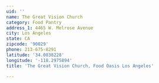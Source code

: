 ```yaml
---
uid: ''
name: The Great Vision Church
category: Food Pantry
address_1: 4465 W. Melrose Avenue
city: Los Angeles
state: CA
zipcode: '90029'
phone: 213-675-8291
latitude: '34.0838228'
longitude: '-118.2975894'
title: 'The Great Vision Church, Food Oasis Los Angeles'

---
```

